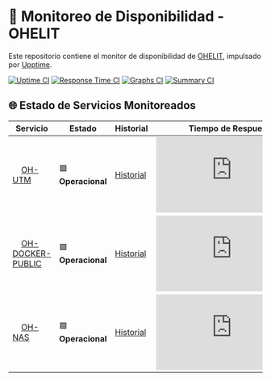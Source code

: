 # 📡 Monitoreo de Disponibilidad - OHELIT

Este repositorio contiene el monitor de disponibilidad de [OHELIT](https://ohelit.co), impulsado por [Upptime](https://github.com/upptime/upptime).

[![Uptime CI](https://github.com/infraohelit/status/workflows/Uptime%20CI/badge.svg)](https://github.com/infraohelit/status/actions?query=workflow%3A%22Uptime+CI%22)
[![Response Time CI](https://github.com/infraohelit/status/workflows/Response%20Time%20CI/badge.svg)](https://github.com/infraohelit/status/actions?query=workflow%3A%22Response+Time+CI%22)
[![Graphs CI](https://github.com/infraohelit/status/workflows/Graphs%20CI/badge.svg)](https://github.com/infraohelit/status/actions?query=workflow%3A%22Graphs+CI%22)
[![Summary CI](https://github.com/infraohelit/status/workflows/Summary%20CI/badge.svg)](https://github.com/infraohelit/status/actions?query=workflow%3A%22Summary+CI%22)

## 🌐 Estado de Servicios Monitoreados

| Servicio                                                                                                                                     | Estado             | Historial                                                                                    | Tiempo de Respuesta                                                                                                     | Disponibilidad                                                                                            |
| -------------------------------------------------------------------------------------------------------------------------------------------- | ------------------ | -------------------------------------------------------------------------------------------- | ----------------------------------------------------------------------------------------------------------------------- | --------------------------------------------------------------------------------------------------------- |
| <img alt="" src="https://icons.duckduckgo.com/ip3/remote2.ohelit.co.ico" height="13"> [OH-UTM](https://remote2.ohelit.co/)                   | 🟩 **Operacional** | [Historial](https://github.com/infraohelit/status/commits/HEAD/history/oh-utm.yml)           | ![Response Time](https://raw.githubusercontent.com/infraohelit/status/HEAD/api/oh-utm/response-time-day.json)           | ![Uptime](https://raw.githubusercontent.com/infraohelit/status/HEAD/api/oh-utm/uptime-day.json)           |
| <img alt="" src="https://icons.duckduckgo.com/ip3/servicedesk.ohelit.co.ico" height="13"> [OH-DOCKER-PUBLIC](https://servicedesk.ohelit.co/) | 🟩 **Operacional** | [Historial](https://github.com/infraohelit/status/commits/HEAD/history/oh-docker-public.yml) | ![Response Time](https://raw.githubusercontent.com/infraohelit/status/HEAD/api/oh-docker-public/response-time-day.json) | ![Uptime](https://raw.githubusercontent.com/infraohelit/status/HEAD/api/oh-docker-public/uptime-day.json) |
| <img alt="" src="https://www.svgrepo.com/show/331613/truenas.svg" height="13"> [OH-NAS](https://files.ohelit.co/)                            | 🟩 **Operacional** | [Historial](https://github.com/infraohelit/status/commits/HEAD/history/oh-nas.yml)           | ![Response Time](https://raw.githubusercontent.com/infraohelit/status/HEAD/api/oh-nas/response-time-day.json)           | ![Uptime](https://raw.githubusercontent.com/infraohelit/status/HEAD/api/oh-nas/uptime-day.json)           |
